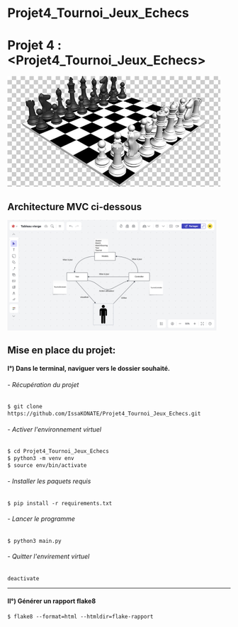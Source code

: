 # Projet4_Tournoi_Jeux_Echecs


# Projet 4 :  <Projet4_Tournoi_Jeux_Echecs>

<img src="ressources/chess.jpeg" widht="250" height="250">

## Architecture MVC ci-dessous

<img src="ressources/Diagram-MVC.png" widht="250" height="250">

## Mise en place du projet: 


#### I°) Dans le terminal, naviguer vers le dossier souhaité.

###### - Récupération du projet

    $ git clone https://github.com/IssaKONATE/Projet4_Tournoi_Jeux_Echecs.git

###### - Activer l'environnement virtuel
    $ cd Projet4_Tournoi_Jeux_Echecs
    $ python3 -m venv env 
    $ source env/bin/activate
    
###### - Installer les paquets requis
    $ pip install -r requirements.txt

###### - Lancer le programme
    $ python3 main.py

###### - Quitter l'envirement virtuel
    deactivate

------

#### II°) Générer un rapport flake8

    $ flake8 --format=html --htmldir=flake-rapport